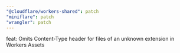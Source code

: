 ```yaml
---
"@cloudflare/workers-shared": patch
"miniflare": patch
"wrangler": patch
---
```


feat: Omits Content-Type header for files of an unknown extension in Workers Assets
